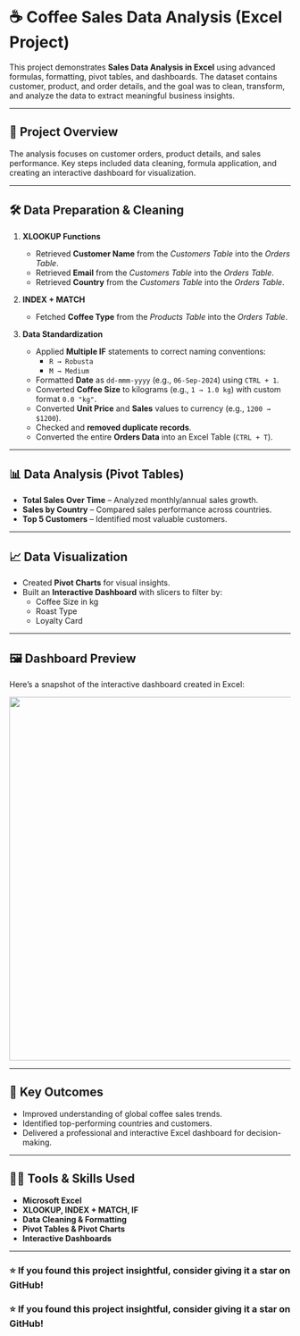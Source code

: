 # ☕ Coffee Sales Data Analysis (Excel Project)

This project demonstrates **Sales Data Analysis in Excel** using advanced formulas, formatting, pivot tables, and dashboards. The dataset contains customer, product, and order details, and the goal was to clean, transform, and analyze the data to extract meaningful business insights.

---

## 📂 Project Overview
The analysis focuses on customer orders, product details, and sales performance. Key steps included data cleaning, formula application, and creating an interactive dashboard for visualization.

---

## 🛠️ Data Preparation & Cleaning
1. **XLOOKUP Functions**
   - Retrieved **Customer Name** from the *Customers Table* into the *Orders Table*.
   - Retrieved **Email** from the *Customers Table* into the *Orders Table*.
   - Retrieved **Country** from the *Customers Table* into the *Orders Table*.

2. **INDEX + MATCH**
   - Fetched **Coffee Type** from the *Products Table* into the *Orders Table*.

3. **Data Standardization**
   - Applied **Multiple IF** statements to correct naming conventions:
     - `R → Robusta`
     - `M → Medium`
   - Formatted **Date** as `dd-mmm-yyyy` (e.g., `06-Sep-2024`) using `CTRL + 1`.
   - Converted **Coffee Size** to kilograms (e.g., `1 → 1.0 kg`) with custom format `0.0 "kg"`.
   - Converted **Unit Price** and **Sales** values to currency (e.g., `1200 → $1200`).
   - Checked and **removed duplicate records**.
   - Converted the entire **Orders Data** into an Excel Table (`CTRL + T`).

---

## 📊 Data Analysis (Pivot Tables)
- **Total Sales Over Time** – Analyzed monthly/annual sales growth.
- **Sales by Country** – Compared sales performance across countries.
- **Top 5 Customers** – Identified most valuable customers.

---

## 📈 Data Visualization
- Created **Pivot Charts** for visual insights.
- Built an **Interactive Dashboard** with slicers to filter by:
  - Coffee Size in kg
  - Roast Type
  - Loyalty Card

---

## 🖼️ Dashboard Preview
Here’s a snapshot of the interactive dashboard created in Excel:

<p align="center">
  <img width="1290" height="651" alt="image" src="https://github.com/user-attachments/assets/49adf406-824e-4bcd-b0c1-2a501c097557" />
</p>

---

## 🚀 Key Outcomes
- Improved understanding of global coffee sales trends.
- Identified top-performing countries and customers.
- Delivered a professional and interactive Excel dashboard for decision-making.

---

## 🧑‍💻 Tools & Skills Used
- **Microsoft Excel**
- **XLOOKUP, INDEX + MATCH, IF**
- **Data Cleaning & Formatting**
- **Pivot Tables & Pivot Charts**
- **Interactive Dashboards**

---

### ⭐ If you found this project insightful, consider giving it a star on GitHub!

### ⭐ If you found this project insightful, consider giving it a star on GitHub!
